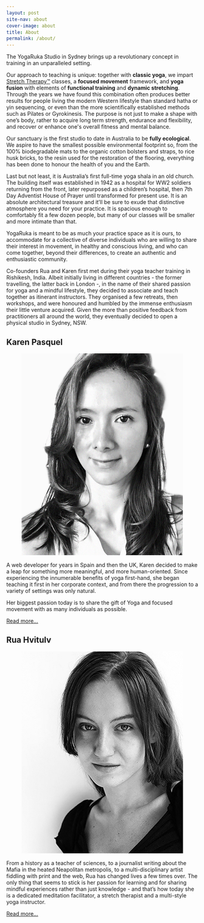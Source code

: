 ```yaml
---
layout: post
site-nav: about
cover-image: about
title: About
permalink: /about/
---
```



The YogaRuka Studio in Sydney brings up a revolutionary concept in training in an unparalleled setting. 

Our approach to teaching is unique: together with <strong>classic yoga</strong>, we impart [Stretch Therapy™](https://stretchtherapy.net/) classes, a <strong>focused movement</strong> framework, and <strong>yoga fusion</strong> with elements of <strong>functional training</strong> and <strong>dynamic stretching</strong>. Through the years we have found this combination often produces better results for people living the modern Western lifestyle than standard hatha or yin sequencing, or even than the more scientifically established methods such as Pilates or Gyrokinesis. The purpose is not just to make a shape with one’s body, rather to acquire long term strength, endurance and flexibility, and recover or enhance one's overall fitness and mental balance. 

Our sanctuary is the first studio to date in Australia to be <strong>fully ecological</strong>. We aspire to have the smallest possible environmental footprint so, from the 100% biodegradable mats to the organic cotton bolsters and straps, to rice husk bricks, to the resin used for the restoration of the flooring, everything has been done to honour the health of you and the Earth.

Last but not least, it is Australia’s first full-time yoga shala in an old church.
The building itself was established in 1942 as a hospital for WW2 soldiers returning from the front, later repurposed as a children’s hospital, then 7th Day Adventist House of Prayer until transformed for present use. It is an absolute architectural treasure and it’ll be sure to exude that distinctive atmosphere you need for your practice. It is spacious enough to comfortably fit a few dozen people, but many of our classes will be smaller and more intimate than that.

YogaRuka is meant to be as much your practice space as it is ours, to accommodate for a collective of diverse individuals who are willing to share their interest in movement, in healthy and conscious living, and who can come together, beyond their differences, to create an authentic and enthusiastic community.

Co-founders Rua and Karen first met during their yoga teacher training in Rishikesh, India. Albeit initially living in different countries - the former travelling, the latter back in London -, in the name of their shared passion for yoga and a mindful lifestyle, they decided to associate and teach together as itinerant instructors. They organised a few retreats, then workshops, and were honoured and humbled by the immense enthusiasm their little venture acquired. Given the more than positive feedback from practitioners all around the world, they eventually decided to open a physical studio in Sydney, NSW.

## Karen Pasquel

<div class="Blog-imageWrapper">
	<figure class="Blog-image image-small right">
		<img src="/assets/images/about/karen.jpg">
	</figure>
</div>

A web developer for years in Spain and then the UK, Karen decided to make a leap for something more meaningful, and more human-oriented. Since experiencing the innumerable benefits of yoga first-hand, she began teaching it first in her corporate context, and from there the progression to a variety of settings was only natural. 

Her biggest passion today is to share the gift of Yoga and focused movement with as many individuals as possible.

[Read more...](/teachers/karen/)

## Rua Hvitulv

<div class="Blog-imageWrapper">
	<figure class="Blog-image image-small">
		<img src="/assets/images/about/rua.jpg">
	</figure>
</div>

From a history as a teacher of sciences, to a journalist writing about the Mafia in the heated Neapolitan metropolis, to a multi-disciplinary artist fiddling with print and the web, Rua has changed lives a few times over.  The only thing that seems to stick is her passion for learning and for sharing mindful experiences rather than just knowledge - and that’s how today she is a dedicated meditation facilitator, a stretch therapist and a multi-style yoga instructor.

[Read more...](/teachers/rua/)
